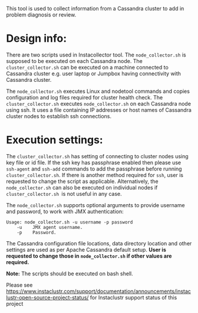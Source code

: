
This tool is used to collect information from a Cassandra cluster to add in problem diagnosis or review.

# Design info:
There are two scripts used in Instacollector tool. The `node_collector.sh` is supposed to be executed on each Cassandra node.
The `cluster_collector.sh` can be executed on a machine connected to Cassandra cluster e.g. user laptop or Jumpbox having connectivity with Cassandra cluster.

The `node_collector.sh` executes Linux and nodetool commands and copies configuration and log files required for cluster health check.
The `cluster_collector.sh` executes `node_collector.sh` on each Cassandra node using ssh.
It uses a file containing IP addresses or host names of Cassandra cluster nodes to establish ssh connections.



# Execution settings:
The `cluster_collector.sh` has setting of connecting to cluster nodes using key file or id file.
If the ssh key has passphrase enabled then please use `ssh-agent` and `ssh-add` commands to add the passphrase before running `cluster_collector.sh`.
If there is another method required for `ssh`, user is requested to change the script as applicable.
Alternatively, the `node_collector.sh` can also be executed on individual nodes if `cluster_collector.sh `is not useful in any case.

The `node_collector.sh` supports optional arguments to provide username and password, to work with JMX authentication:

```
Usage: node_collector.sh -u username -p password 
    -u    JMX agent username.
    -p    Password.
```

The Cassandra configuration file locations, data directory location and other settings are used as per Apache Cassandra default setup.
**User is requested to change those in `node_collector.sh` if other values are required.**

**Note:** The scripts should be executed on bash shell.

Please see https://www.instaclustr.com/support/documentation/announcements/instaclustr-open-source-project-status/ for Instaclustr support status of this project
